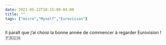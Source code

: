 ```yaml
---
date: 2021-05-22T18:15:09-04:00
title: ""
tags: ["micro","Myself","Eurovision"]
---
```

Il paraît que j’ai choisi la bonne année de commencer à regarder Eurovision ! 🇫🇷🇨🇭
